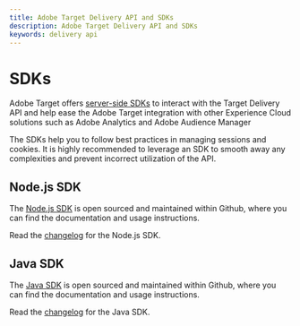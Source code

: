 ```yaml
---
title: Adobe Target Delivery API and SDKs
description: Adobe Target Delivery API and SDKs
keywords: delivery api
---
```


# SDKs

Adobe Target offers [server-side SDKs](../../implement/server-side/server-side-overview.md) to interact with the Target Delivery API and help ease the Adobe Target integration with other Experience Cloud solutions such as Adobe Analytics and Adobe Audience Manager

The SDKs help you to follow best practices in managing sessions and cookies. It is highly recommended to leverage an SDK to smooth away any complexities and prevent incorrect utilization of the API.

## Node.js SDK

The [Node.js SDK](https://github.com/adobe/target-nodejs-sdk) is open sourced and maintained within Github, where you can find the documentation and usage instructions.

Read the [changelog](https://github.com/adobe/target-nodejs-sdk/blob/main/CHANGELOG.md) for the Node.js SDK.

## Java SDK

The [Java SDK](https://github.com/adobe/target-java-sdk) is open sourced and maintained within Github, where you can find the documentation and usage instructions.

Read the [changelog](https://github.com/adobe/target-java-sdk/blob/main/CHANGELOG.md) for the Java SDK.


<!--- Judy: remove or modify this page? adequately covered elsewhere? Or, add links to analogous info for the .NET and Python SDKs? --->

